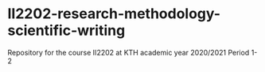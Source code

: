 # II2202-research-methodology-scientific-writing
Repository for the course II2202 at KTH academic year 2020/2021 Period 1-2
